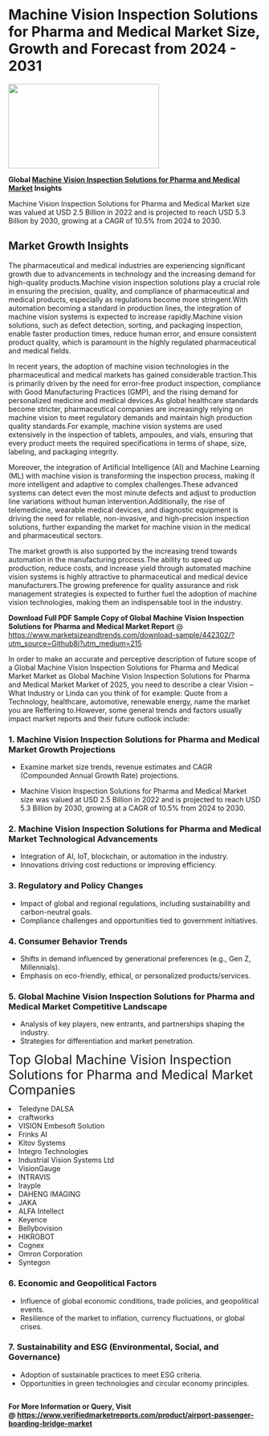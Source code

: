<H1>Machine Vision Inspection Solutions for Pharma and Medical Market Size, Growth and Forecast from 2024 - 2031</H1><img class="aligncenter size-medium wp-image-584254" src="https://thirdeyenews.in/wp-content/uploads/2024/09/Global-Market-Research-300x168.jpeg" alt="" width="300" height="168" /><p><strong>Global&nbsp;<a href="https://www.marketsizeandtrends.com/download-sample/442302/?utm_source=Github8j?utm_medium=215">Machine Vision Inspection Solutions for Pharma and Medical Market</a> Insights</strong></p><p>Machine Vision Inspection Solutions for Pharma and Medical Market size was valued at USD 2.5 Billion in 2022 and is projected to reach USD 5.3 Billion by 2030, growing at a CAGR of 10.5% from 2024 to 2030.</p><p><h2>Market Growth Insights</h2> <p>The pharmaceutical and medical industries are experiencing significant growth due to advancements in technology and the increasing demand for high-quality products.Machine vision inspection solutions play a crucial role in ensuring the precision, quality, and compliance of pharmaceutical and medical products, especially as regulations become more stringent.With automation becoming a standard in production lines, the integration of machine vision systems is expected to increase rapidly.Machine vision solutions, such as defect detection, sorting, and packaging inspection, enable faster production times, reduce human error, and ensure consistent product quality, which is paramount in the highly regulated pharmaceutical and medical fields.</p> <p>In recent years, the adoption of machine vision technologies in the pharmaceutical and medical markets has gained considerable traction.This is primarily driven by the need for error-free product inspection, compliance with Good Manufacturing Practices (GMP), and the rising demand for personalized medicine and medical devices.As global healthcare standards become stricter, pharmaceutical companies are increasingly relying on machine vision to meet regulatory demands and maintain high production quality standards.For example, machine vision systems are used extensively in the inspection of tablets, ampoules, and vials, ensuring that every product meets the required specifications in terms of shape, size, labeling, and packaging integrity.</p> <p>Moreover, the integration of Artificial Intelligence (AI) and Machine Learning (ML) with machine vision is transforming the inspection process, making it more intelligent and adaptive to complex challenges.These advanced systems can detect even the most minute defects and adjust to production line variations without human intervention.Additionally, the rise of telemedicine, wearable medical devices, and diagnostic equipment is driving the need for reliable, non-invasive, and high-precision inspection solutions, further expanding the market for machine vision in the medical and pharmaceutical sectors.</p> <p>The market growth is also supported by the increasing trend towards automation in the manufacturing process.The ability to speed up production, reduce costs, and increase yield through automated machine vision systems is highly attractive to pharmaceutical and medical device manufacturers.The growing preference for quality assurance and risk management strategies is expected to further fuel the adoption of machine vision technologies, making them an indispensable tool in the industry.</p> <p><span class=""><strong>Download Full PDF Sample Copy of Global Machine Vision Inspection Solutions for Pharma and Medical Market Report</strong> @ <a href="https://www.marketsizeandtrends.com/download-sample/442302/?utm_source=Github8j?utm_medium=215" target="_blank">https://www.marketsizeandtrends.com/download-sample/442302/?utm_source=Github8j?utm_medium=215</a></span></p><p>In order to make an accurate and perceptive description of future scope of a Global&nbsp;Machine Vision Inspection Solutions for Pharma and Medical Market Market as Global&nbsp;Machine Vision Inspection Solutions for Pharma and Medical Market Market of 2025, you need to describe a clear Vision &ndash; What Industry or Linda can you think of for example: Quote from a Technology, healthcare, automotive, renewable energy, name the market you are Reffering to.However, some general trends and factors usually impact market reports and their future outlook include:</p><h3>1.&nbsp;<strong>Machine Vision Inspection Solutions for Pharma and Medical Market Growth Projections</strong></h3><ul><li>Examine market size trends, revenue estimates and CAGR (Compounded Annual Growth Rate) projections.</li><li><p>Machine Vision Inspection Solutions for Pharma and Medical Market size was valued at USD 2.5 Billion in 2022 and is projected to reach USD 5.3 Billion by 2030, growing at a CAGR of 10.5% from 2024 to 2030.</p></li></ul><h3>2.&nbsp;<strong>Machine Vision Inspection Solutions for Pharma and Medical Market Technological Advancements</strong></h3><ul><li>Integration of AI, IoT, blockchain, or automation in the industry.</li><li>Innovations driving cost reductions or improving efficiency.</li></ul><h3>3.&nbsp;<strong>Regulatory and Policy Changes</strong></h3><ul><li>Impact of global and regional regulations, including sustainability and carbon-neutral goals.</li><li>Compliance challenges and opportunities tied to government initiatives.</li></ul><h3>4.&nbsp;<strong>Consumer Behavior Trends</strong></h3><ul><li>Shifts in demand influenced by generational preferences (e.g., Gen Z, Millennials).</li><li>Emphasis on eco-friendly, ethical, or personalized products/services.</li></ul><h3>5.&nbsp;<strong>Global Machine Vision Inspection Solutions for Pharma and Medical Market Competitive Landscape</strong></h3><ul><li>Analysis of key players, new entrants, and partnerships shaping the industry.</li><li>Strategies for differentiation and market penetration.</li></ul><p data-pm-slice="1 1 []"><span style="color: inherit; font-family: inherit; font-size: 25px;">Top Global Machine Vision Inspection Solutions for Pharma and Medical Market Companies</span></p><div class="" data-test-id=""><p><li>Teledyne DALSA</li><li> craftworks</li><li> VISION Embesoft Solution</li><li> Frinks AI</li><li> Kitov Systems</li><li> Integro Technologies</li><li> Industrial Vision Systems Ltd</li><li> VisionGauge</li><li> INTRAVIS</li><li> Irayple</li><li> DAHENG IMAGING</li><li> JAKA</li><li> ALFA Intellect</li><li> Keyence</li><li> Bellybovision</li><li> HIKROBOT</li><li> Cognex</li><li> Omron Corporation</li><li> Syntegon</li></p></div><h3>6.&nbsp;<strong>Economic and Geopolitical Factors</strong></h3><ul><li>Influence of global economic conditions, trade policies, and geopolitical events.</li><li>Resilience of the market to inflation, currency fluctuations, or global crises.</li></ul><h3>7.&nbsp;<strong>Sustainability and ESG (Environmental, Social, and Governance)</strong></h3><ul><li>Adoption of sustainable practices to meet ESG criteria.</li><li>Opportunities in green technologies and circular economy principles.</li></ul><h2><strong style="font-size: 14px;">For More Information or Query, Visit @&nbsp;</strong><a style="background-color: #ffffff; font-size: 14px;" href="https://www.marketsizeandtrends.com/report/machine-vision-inspection-solutions-for-pharma-and-medical-market/" target="_blank">https://www.verifiedmarketreports.com/product/airport-passenger-boarding-bridge-market</a></h2>